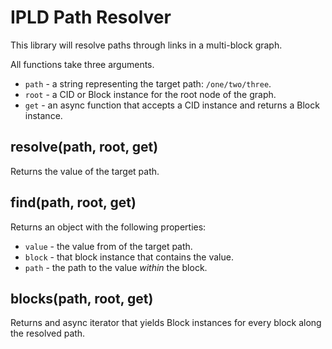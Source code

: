 # IPLD Path Resolver

This library will resolve paths through links in a multi-block
graph.

All functions take three arguments.

* `path` - a string representing the target path: `/one/two/three`.
* `root` - a CID or Block instance for the root node of the graph.
* `get` - an async function that accepts a CID instance and returns a Block instance.

## resolve(path, root, get)

Returns the value of the target path.

## find(path, root, get)

Returns an object with the following properties:

* `value` - the value from of the target path.
* `block` - that block instance that contains the value.
* `path` - the path to the value *within* the block.

## blocks(path, root, get)

Returns and async iterator that yields Block instances for every block along the resolved path.

